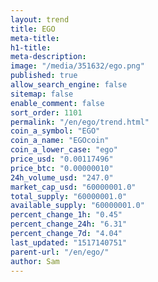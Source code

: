 ```yaml
---
layout: trend
title: EGO
meta-title: 
h1-title: 
meta-description: 
image: "/media/351632/ego.png"
published: true
allow_search_engine: false
sitemap: false
enable_comment: false
sort_order: 1101
permalink: "/en/ego/trend.html"
coin_a_symbol: "EGO"
coin_a_name: "EGOcoin"
coin_a_lower_case: "ego"
price_usd: "0.00117496"
price_btc: "0.00000010"
24h_volume_usd: "247.0"
market_cap_usd: "60000001.0"
total_supply: "60000001.0"
available_supply: "60000001.0"
percent_change_1h: "0.45"
percent_change_24h: "6.31"
percent_change_7d: "4.04"
last_updated: "1517140751"
parent-url: "/en/ego/"
author: Sam
---
```


